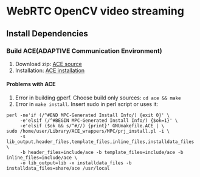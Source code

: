 # WebRTC OpenCV video streaming

## Install Dependencies

### Build ACE(ADAPTIVE Communication Environment)
1. Download zip: [ACE source](https://download.dre.vanderbilt.edu/)
2. Installation: [ACE installation](https://www.dre.vanderbilt.edu/~schmidt/DOC_ROOT/ACE/ACE-INSTALL.html#unix)

#### Problems with ACE
1. Error in building gperf.
Choose build only sources: `cd ace && make`
2. Error in `make install`.
Insert sudo in perl script or uses it:
```
perl -ne'if (/^#END MPC-Generated Install Info/) {exit 0}' \
     -e'elsif (/^#BEGIN MPC-Generated Install Info/) {$ok=1}' \
     -e'elsif ($ok && s/^#//) {print}' GNUmakefile.ACE | \
sudo /home/user/Library/ACE_wrappers/MPC/prj_install.pl -i \
     -s lib_output,header_files,template_files,inline_files,installdata_files \
     -b header_files=include/ace -b template_files=include/ace -b inline_files=include/ace \
     -o lib_output=lib -x installdata_files -b installdata_files=share/ace /usr/local
```
